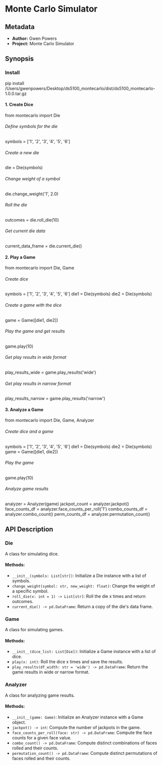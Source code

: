 
# Monte Carlo Simulator

## Metadata

- **Author:** Gwen Powers
- **Project:** Monte Carlo Simulator

## Synopsis
### Install
pip install /Users/gwenpowers/Desktop/ds5100_montecarlo/dist/ds5100_montecarlo-1.0.0.tar.gz

#### 1. Create Dice

from montecarlo import Die

###### Define symbols for the die
symbols = ['1', '2', '3', '4', '5', '6']

######  Create a new die
die = Die(symbols)

######  Change weight of a symbol
die.change_weight('1', 2.0)

######  Roll the die
outcomes = die.roll_die(10)

######  Get current die data
current_data_frame = die.current_die()

#### 2. Play a Game

from montecarlo import Die, Game

######  Create dice
symbols = ['1', '2', '3', '4', '5', '6']
die1 = Die(symbols)
die2 = Die(symbols)

######  Create a game with the dice
game = Game([die1, die2])

######  Play the game and get results
game.play(10)

######  Get play results in wide format
play_results_wide = game.play_results('wide')

######  Get play results in narrow format
play_results_narrow = game.play_results('narrow')


#### 3. Analyze a Game
from montecarlo import Die, Game, Analyzer

######  Create dice and a game
symbols = ['1', '2', '3', '4', '5', '6']
die1 = Die(symbols)
die2 = Die(symbols)
game = Game([die1, die2])

######  Play the game
game.play(10)

######  Analyze game results
analyzer = Analyzer(game)
jackpot_count = analyzer.jackpot()
face_counts_df = analyzer.face_counts_per_roll('1')
combo_counts_df = analyzer.combo_count()
perm_counts_df = analyzer.permutation_count()


## API Description

### Die

A class for simulating dice.

#### Methods:

- `__init__(symbols: List[str])`: Initialize a Die instance with a list of symbols.
- `change_weight(symbol: str, new_weight: float)`: Change the weight of a specific symbol.
- `roll_die(x: int = 1) -> List[str]`: Roll the die x times and return outcomes.
- `current_die() -> pd.DataFrame`: Return a copy of the die's data frame.

### Game

A class for simulating games.

#### Methods:

- `__init__(dice_list: List[Die])`: Initialize a Game instance with a list of dice.
- `play(x: int)`: Roll the dice x times and save the results.
- `play_results(df_width: str = 'wide') -> pd.DataFrame`: Return the game results in wide or narrow format.

### Analyzer

A class for analyzing game results.

#### Methods:

- `__init__(game: Game)`: Initialize an Analyzer instance with a Game object.
- `jackpot() -> int`: Compute the number of jackpots in the game.
- `face_counts_per_roll(face: str) -> pd.DataFrame`: Compute the face counts for a given face value.
- `combo_count() -> pd.DataFrame`: Compute distinct combinations of faces rolled and their counts.
- `permutation_count() -> pd.DataFrame`: Compute distinct permutations of faces rolled and their counts.

